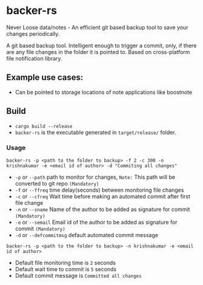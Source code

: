 # backer-rs
Never Loose data/notes - An efficient git based backup tool to save your changes periodically.

A git based backup tool.
Intelligent enough to trigger a commit, only, if there are any file changes in the folder it is pointed to.
Based on cross-platform file notification library.

## Example use cases:
- Can be pointed to storage locations of note applications like boostnote

## Build
- ``cargo build --release``
- ``backer-rs`` is the executable generated in ``target/release/`` folder.

### Usage

``backer-rs -p <path to the folder to backup> -f 2 -c 300 -n krishnakumar -e <email id of author> -d "Commiting all changes"``
- `-p` or `--path` path to monitor for changes, `Note:` This path will be converted to git repo `(Mandatory)`
- `-f` or `--ffreq` time delay(seconds) between monitoring file changes
- `-c` or `--cfreq` Wait time before making an automated commit after first file change
- `-n` or `--sname` Name of the author to be added as signature for commit `(Mandatory)`
- `-e` or `--semail` Email id of the author to be added as signature for commit `(Mandatory)`
- `-d` or `--defcommitmsg` default automated commit message

``backer-rs -p <path to the folder to backup> -n krishnakumar -e <email id of author>``
- Default file monitoring time is `2` seconds
- Default wait time to commit is `5` seconds
- Default commit message is `Committed all changes`
